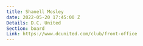 ```yaml
---
title: Shanell Mosley
date: 2022-05-20 17:45:00 Z
Details: D.C. United
Section: board
Link: https://www.dcunited.com/club/front-office
---
```


